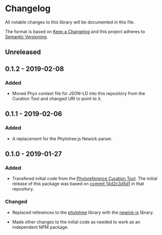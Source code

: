 # Changelog
All notable changes to this library will be documented in this file.

The format is based on [Keep a Changelog] and this project adheres to [Semantic Versioning].

## Unreleased

## 0.1.2 - 2019-02-08
### Added
- Moved Phyx context file for JSON-LD into this repository from the Curation Tool and changed URI to point to it.

## 0.1.1 - 2019-02-06
### Added
- A replacement for the Phylotree.js Newick parser.

## 0.1.0 - 2019-01-27
### Added
- Transfered initial code from the [Phyloreference Curation Tool]. The initial
release of this package was based on [commit 14d2c3d5d1] in that repository.

### Changed
- Replaced references to the [phylotree] library with the [newick-js] library.
- Made other changes to the initial code as needed to work as an independent NPM package.

  [Keep a Changelog]: https://keepachangelog.com/en/1.0.0/
  [Semantic Versioning]: https://semver.org/spec/v2.0.0.html
  [Phyloreference Curation Tool]: http://github.com/phyloref/curation-tool
  [commit 14d2c3d5d1]: https://github.com/phyloref/curation-tool/commit/14d2c3d5d12ee4e925e29961bd46587aabfb8cd4
  [phylotree]: https://www.npmjs.com/package/phylotree
  [newick-js]: https://www.npmjs.com/package/newick-js
